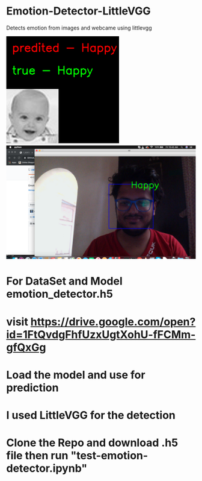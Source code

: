 # Emotion-Detector-LittleVGG
Detects emotion from images and webcame using littlevgg

![hhw](img2.png)
![hh](img1.png)

# For DataSet and Model emotion_detector.h5 
# visit https://drive.google.com/open?id=1FtQvdgFhfUzxUgtXohU-fFCMm-gfQxGg

# Load  the model and use for prediction

# I used LittleVGG for the detection
# Clone the Repo and download .h5 file then run "test-emotion-detector.ipynb"
